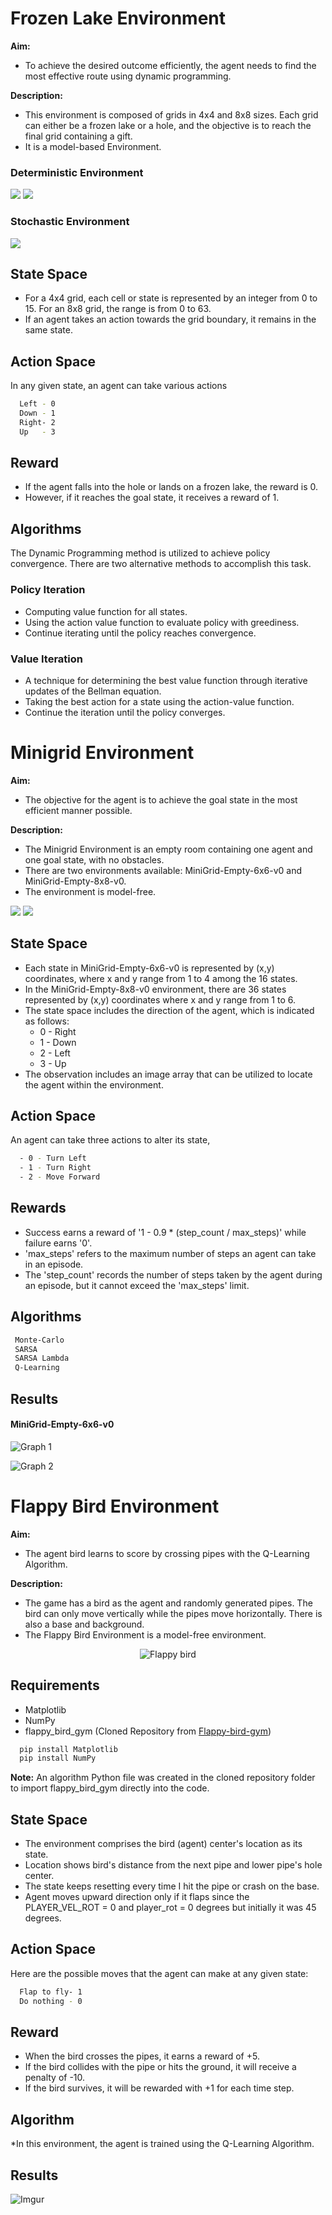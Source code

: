 
# Frozen Lake Environment

**Aim:**
* To achieve the desired outcome efficiently, the agent needs to find the most effective route using dynamic programming.

**Description:**

* This environment is composed of grids in 4x4 and 8x8 sizes. Each grid can either be a frozen lake or a hole, and the objective is to reach the final grid containing a gift.
* It is a model-based Environment.


### Deterministic Environment

![](https://i.imgur.com/RlJjiZM.gif) ![](https://i.imgur.com/1dpekVN.gif)

### Stochastic Environment

![](https://i.imgur.com/9dF44vt.gif)


## State Space
* For a 4x4 grid, each cell or state is represented by an integer from 0 to 15. For an 8x8 grid, the range is from 0 to 63.
* If an agent takes an action towards the grid boundary, it remains in the same state.

## Action Space

In any given state, an agent can take various actions

```bash
  Left - 0
  Down - 1
  Right- 2
  Up   - 3
```

## Reward
* If the agent falls into the hole or lands on a frozen lake, the reward is 0.
* However, if it reaches the goal state, it receives a reward of 1.

## Algorithms
The Dynamic Programming method is utilized to achieve policy convergence.
There are two alternative methods to accomplish this task.
### Policy Iteration
  - Computing value function for all states.
  - Using the action value function to evaluate policy with greediness.
  - Continue iterating until the policy reaches convergence.
### Value Iteration
  - A technique for determining the best value function through iterative updates of the Bellman equation.
  - Taking the best action for a state using the action-value function.
  - Continue the iteration until the policy converges.

# Minigrid Environment

**Aim:**

* The objective for the agent is to achieve the goal state in the most efficient manner possible.

**Description:**

* The Minigrid Environment is an empty room containing one agent and one goal state, with no obstacles.
* There are two environments available: MiniGrid-Empty-6x6-v0 and MiniGrid-Empty-8x8-v0.
* The environment is model-free.


![](https://i.imgur.com/4lCwL8g.gif) ![](https://i.imgur.com/tIZ0FNG.gif)

## State Space

- Each state in MiniGrid-Empty-6x6-v0 is represented by (x,y) coordinates, where x and y range from 1 to 4 among the 16 states. 
- In the MiniGrid-Empty-8x8-v0 environment, there are 36 states represented by (x,y) coordinates where x and y range from 1 to 6.
- The state space includes the direction of the agent, which is indicated as follows:
  	- 0 - Right 
  	- 1 - Down
  	- 2 - Left
  	- 3 - Up
- The observation includes an image array that can be utilized to locate the agent within the environment.

## Action Space

An agent can take three actions to alter its state,

```bash
  - 0 - Turn Left
  - 1 - Turn Right
  - 2 - Move Forward

```

## Rewards

* Success earns a reward of '1 - 0.9 * (step_count / max_steps)' while failure earns '0'.
* 'max_steps' refers to the maximum number of steps an agent can take in an episode.
* The 'step_count' records the number of steps taken by the agent during an episode, but it cannot exceed the 'max_steps' limit.

## Algorithms
```bash
 Monte-Carlo
 SARSA
 SARSA Lambda
 Q-Learning
```
## Results
#### MiniGrid-Empty-6x6-v0
![Graph 1](https://i.imgur.com/cISSqmA.png)

![Graph 2](https://i.imgur.com/TbHxtFL.png)
# Flappy Bird Environment

**Aim:**
* The agent bird learns to score by crossing pipes with the Q-Learning Algorithm.

**Description:**

* The game has a bird as the agent and randomly generated pipes. The bird can only move vertically while the pipes move horizontally. There is also a base and background.
* The Flappy Bird Environment is a model-free environment.

<p align = "center">
    <img src = "https://i.imgur.com/ZgW3wYP.gif" alt = "Flappy bird">
</p>

## Requirements
* Matplotlib
* NumPy
* flappy_bird_gym (Cloned Repository from [Flappy-bird-gym](https://github.com/Talendar/flappy-bird-gym))

```bash
  pip install Matplotlib
  pip install NumPy
```
**Note:** An algorithm Python file was created in the cloned repository folder to import flappy_bird_gym directly into the code.

## State Space

* The environment comprises the bird (agent) center's location as its state.
* Location shows bird's distance from the next pipe and lower pipe's hole center.
* The state keeps resetting every time I hit the pipe or crash on the base.
* Agent moves upward direction only if it flaps since the PLAYER_VEL_ROT = 0 and player_rot = 0 degrees but initially it was 45 degrees.

## Action Space

Here are the possible moves that the agent can make at any given state:

```bash
  Flap to fly- 1
  Do nothing - 0
```
## Reward 

* When the bird crosses the pipes, it earns a reward of +5.
* If the bird collides with the pipe or hits the ground, it will receive a penalty of -10.
* If the bird survives, it will be rewarded with +1 for each time step.

## Algorithm

*In this environment, the agent is trained using the Q-Learning Algorithm.

## Results

![Imgur](https://i.imgur.com/BE1O5Wa.png)
